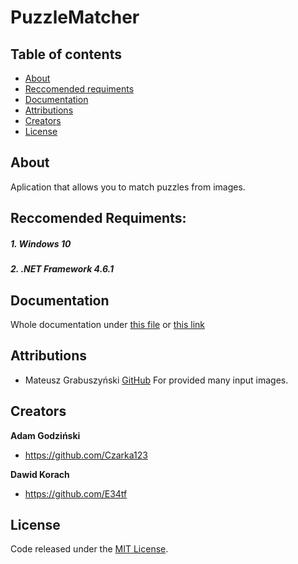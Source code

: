 PuzzleMatcher
=======================

## Table of contents

- [About](#about)
- [Reccomended requiments](#reccomended-requiments)
- [Documentation](#documentation)
- [Attributions](#attributions)
- [Creators](#creators)
- [License](#license)

## About
Aplication that allows you to match puzzles from images.

## Reccomended Requiments:
##### 1. Windows 10

##### 2. .NET Framework 4.6.1


## Documentation
Whole documentation under [this file](https://github.com/ShogunDestroyer990/PT-projekt/blob/master/Documentation.pdf)
or [this link](https://docs.google.com/document/d/1WsgOvYC_q12FiyLRT-zKG049E4zj2QXverCNHBYpxfg/edit?usp=sharing)

## Attributions
* Mateusz Grabuszyński [GitHub](https://github.com/MateuszGrabuszynski)
For provided many input images.

## Creators
**Adam Godziński**
- <https://github.com/Czarka123>

**Dawid Korach**
- <https://github.com/E34tf>

## License
Code released under the [MIT License](https://github.com/ShogunDestroyer990/PT-projekt/blob/master/LICENSE.md).
